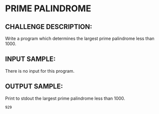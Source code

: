 

PRIME PALINDROME
================

CHALLENGE DESCRIPTION:
----------------------


Write a program which determines the largest prime palindrome less than 1000.

INPUT SAMPLE:
-------------

There is no input for this program.

OUTPUT SAMPLE:
--------------

Print to stdout the largest prime palindrome less than 1000.

    929